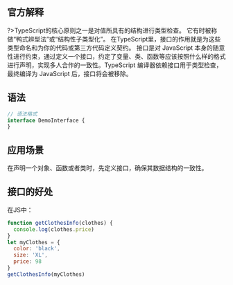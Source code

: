 ## 官方解释
?>TypeScript的核心原则之一是对值所具有的结构进行类型检查。 它有时被称做“鸭式辨型法”或“结构性子类型化”。 在TypeScript里，接口的作用就是为这些类型命名和为你的代码或第三方代码定义契约。
接口是对 JavaScript 本身的随意性进行约束，通过定义一个接口，约定了变量、类、函数等应该按照什么样的格式进行声明，实现多人合作的一致性。TypeScript 编译器依赖接口用于类型检查，最终编译为 JavaScript 后，接口将会被移除。

## 语法
```js
// 语法格式
interface DemoInterface {
}
```

## 应用场景
在声明一个对象、函数或者类时，先定义接口，确保其数据结构的一致性。

## 接口的好处
在JS中：
```js
function getClothesInfo(clothes) {
  console.log(clothes.price)
}
let myClothes = {
  color: 'black', 
  size: 'XL', 
  price: 98 
}
getClothesInfo(myClothes)
```
